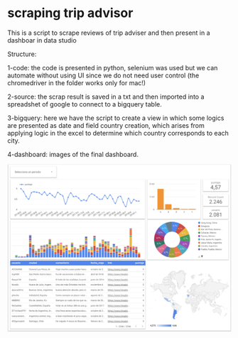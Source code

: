 # scraping trip advisor

This is a script to scrape reviews of trip adviser and then present in a dashboar in data studio

Structure:

1-code: the code is presented in python, selenium was used but we can automate without using UI since we do not need user control (the chromedriver in the folder works only for mac!)

2-source: the scrap result is saved in a txt and then imported into a spreadshet of google to connect to a bigquery table.

3-bigquery: here we have the script to create a view in which some logics are presented as date and field country creation, which arises from applying logic in the excel to determine which country corresponds to each city.

4-dashboard: images of the final dashboard.


![Screenshot](dashboard.png)
